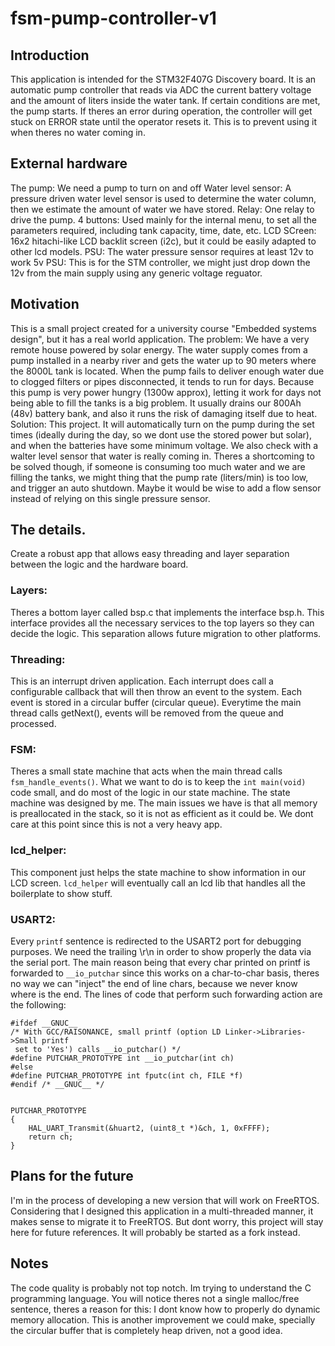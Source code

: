 # fsm-pump-controller-v1

## Introduction
This application is intended for the STM32F407G Discovery board. It is an automatic pump controller that reads via ADC the current battery voltage and 
the amount of liters inside the water tank. If certain conditions are met, the pump starts. If theres an error during operation, the controller will
get stuck on ERROR state until the operator resets it. This is to prevent using it when theres no water coming in.

## External hardware
The pump: We need a pump to turn on and off
Water level sensor: A pressure driven water level sensor is used to determine the water column, then we estimate the amount of water we have stored.
Relay: One relay to drive the pump.
4 buttons: Used mainly for the internal menu, to set all the parameters required, including tank capacity, time, date, etc.
LCD SCreen: 16x2 hitachi-like LCD backlit screen (i2c), but it could be easily adapted to other lcd models.
PSU: The water pressure sensor requires at least 12v to work
5v PSU: This is for the STM controller, we might just drop down the 12v from the main supply using any generic voltage reguator.


## Motivation
This is a small project created for a university course "Embedded systems design", but it has a real world application. 
The problem: We have a very remote house powered by solar energy. The water supply comes from a pump installed in a nearby river and gets the water up
to 90 meters where the 8000L tank is located. When the pump fails to deliver enough water due to clogged filters or pipes disconnected, it tends to run
for days. Because this pump is very power hungry (1300w approx), letting it work for days not being able to fill the tanks is a big problem. It usually
drains our 800Ah (48v) battery bank, and also it runs the risk of damaging itself due to heat.
Solution: This project. It will automatically turn on the pump during the set times (ideally during the day, so we dont use the stored power but solar),
and when the batteries have some minimum voltage. We also check with a walter level sensor that water is really coming in. Theres a shortcoming to be solved though, if someone is consuming too much water and we are filling the tanks, we might thing that the pump rate (liters/min) is too low, and trigger an 
auto shutdown. Maybe it would be wise to add a flow sensor instead of relying on this single pressure sensor.

## The details.

Create a robust app that allows easy threading and layer separation between the logic and the hardware board.

### Layers: 
Theres a bottom layer called bsp.c that implements the interface bsp.h. This interface provides all the necessary services to the top layers so they
can decide the logic. This separation allows future migration to other platforms.

### Threading: 
This is an interrupt driven application. Each interrupt does call a configurable callback that will then throw an event to the system. Each
event is stored in a circular buffer (circular queue). Everytime the main thread calls getNext(), events will be removed from the queue and processed.

### FSM: 
Theres a small state machine that acts when the main thread calls `fsm_handle_events()`. What we want to do is to keep the `int main(void)` code
small, and do most of the logic in our state machine. The state machine was designed by me. The main issues we have is that all memory is preallocated in
the stack, so it is not as efficient as it could be. We dont care at this point since this is not a very heavy app.

### lcd_helper: 
This component just helps the state machine to show information in our LCD screen. `lcd_helper` will eventually call an lcd lib that handles
all the boilerplate to show stuff.

### USART2: 
Every `printf` sentence is redirected to the USART2 port for debugging purposes. We need the trailing \r\n in order to show properly the data via the serial
port. The main reason being that every char printed on printf is forwarded to `__io_putchar` since this works on a char-to-char basis, theres no way we can
"inject" the end of line chars, because we never know where is the end. 
The lines of code that perform such forwarding action are the following:

```
#ifdef __GNUC__
/* With GCC/RAISONANCE, small printf (option LD Linker->Libraries->Small printf
 set to 'Yes') calls __io_putchar() */
#define PUTCHAR_PROTOTYPE int __io_putchar(int ch)
#else
#define PUTCHAR_PROTOTYPE int fputc(int ch, FILE *f)
#endif /* __GNUC__ */


PUTCHAR_PROTOTYPE
{
    HAL_UART_Transmit(&huart2, (uint8_t *)&ch, 1, 0xFFFF);
    return ch;
}

```

## Plans for the future
I'm in the process of developing a new version that will work on FreeRTOS. Considering that I designed this application in a multi-threaded manner, it makes
sense to migrate it to FreeRTOS. But dont worry, this project will stay here for future references. It will probably be started as a fork instead.


## Notes
The code quality is probably not top notch. Im trying to understand the C programming language. You will notice theres not a single malloc/free sentence, theres a reason for this: I dont know how to properly do dynamic memory allocation. This is another improvement we could make, specially the circular buffer that is completely heap driven, not a good idea.



